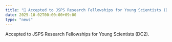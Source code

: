 ```yaml
---
title: "🎉 Accepted to JSPS Research Fellowships for Young Scientists (DC2)"
date: 2025-10-02T00:00:00+09:00
type: "news"
---
```

Accepted to JSPS Research Fellowships for Young Scientists (DC2).